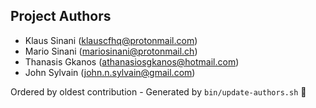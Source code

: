 ## Project Authors

- Klaus Sinani (<klauscfhq@protonmail.com>)
- Mario Sinani (<mariosinani@protonmail.ch>)
- Thanasis Gkanos (<athanasiosgkanos@hotmail.com>)
- John Sylvain (<john.n.sylvain@gmail.com>)

Ordered by oldest contribution - Generated by `bin/update-authors.sh` 🚀
